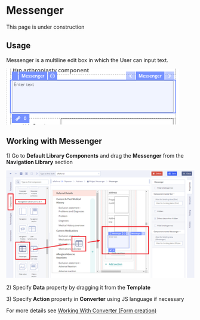 # Messenger

This page is under construction

## Usage <a id="Messenger-Usage"></a>

Messenger is a multiline edit box in which the User can input text.

![](../../.gitbook/assets/34841400.png)

## Working with Messenger <a id="Messenger-WorkingwithMessenger"></a>

1\) Go to **Default Library Components** and drag the **Messenger** from the **Navigation Library** section

![](../../.gitbook/assets/34842097.png)

2\) Specify **Data** property by dragging it from the **Template**  

3\) Specify **Action** property in **Converter** using JS language if necessary

For more details see [Working With Converter \(Form creation\)](https://app.gitbook.com/@terekhov-rost/s/ehr-forms-docs/~/drafts/-MO25gr6PgUmqWY0d7xc/user-guide/ehr-forms-forms-in-detail/ehr-forms-form-creation#Formcreation-3.2.1WorkingwithConverter)

